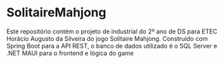 # SolitaireMahjong
Este repositório contém o projeto de industrial do 2º ano de DS para ETEC Horácio Augusto da Silveira do jogo Solitaire Mahjong. Construído com Spring Boot para a API REST,  o banco de dados utilizado é o SQL Server e .NET MAUI para o frontend e lógica do game
